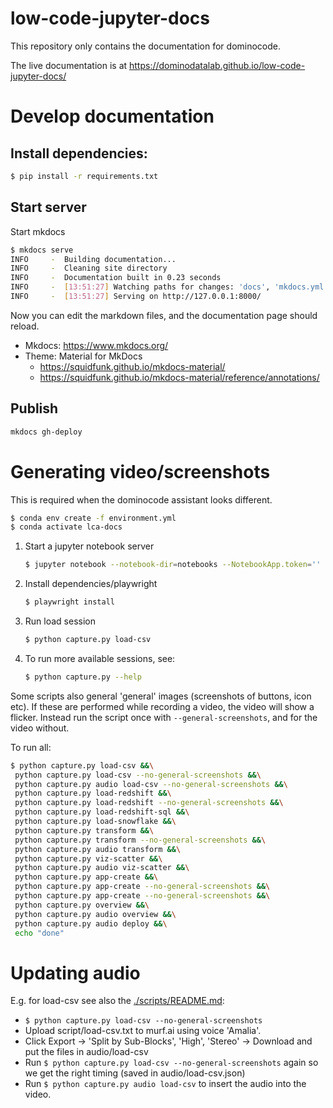 # low-code-jupyter-docs

This repository only contains the documentation for dominocode.

The live documentation is at https://dominodatalab.github.io/low-code-jupyter-docs/
# Develop documentation

## Install dependencies:
```bash
$ pip install -r requirements.txt
```

## Start server
Start mkdocs
```bash
$ mkdocs serve
INFO     -  Building documentation...
INFO     -  Cleaning site directory
INFO     -  Documentation built in 0.23 seconds
INFO     -  [13:51:27] Watching paths for changes: 'docs', 'mkdocs.yml'
INFO     -  [13:51:27] Serving on http://127.0.0.1:8000/
```

Now you can edit the markdown files, and the documentation page should reload.

  * Mkdocs: https://www.mkdocs.org/
  * Theme: Material for MkDocs
     *  https://squidfunk.github.io/mkdocs-material/
     *  https://squidfunk.github.io/mkdocs-material/reference/annotations/


## Publish

```bash
mkdocs gh-deploy
```

# Generating video/screenshots

This is required when the dominocode assistant looks different.

```bash
$ conda env create -f environment.yml
$ conda activate lca-docs
```

 1. Start a jupyter notebook server
    ```bash
    $ jupyter notebook --notebook-dir=notebooks --NotebookApp.token='' --port=11111 --no-browser
    ```

 2. Install dependencies/playwright

    ```bash
    $ playwright install
    ```
3. Run load session
    ```bash
    $ python capture.py load-csv
    ```
4. To run more available sessions, see:
    ```bash
    $ python capture.py --help
    ```

Some scripts also general 'general' images (screenshots of buttons, icon etc). If these are performed while recording a video,
the video will show a flicker. Instead run the script once with `--general-screenshots`, and for the video without.

To run all:
```bash
$ python capture.py load-csv &&\
 python capture.py load-csv --no-general-screenshots &&\
 python capture.py audio load-csv --no-general-screenshots &&\
 python capture.py load-redshift &&\
 python capture.py load-redshift --no-general-screenshots &&\
 python capture.py load-redshift-sql &&\
 python capture.py load-snowflake &&\
 python capture.py transform &&\
 python capture.py transform --no-general-screenshots &&\
 python capture.py audio transform &&\
 python capture.py viz-scatter &&\
 python capture.py audio viz-scatter &&\
 python capture.py app-create &&\
 python capture.py app-create --no-general-screenshots &&\
 python capture.py app-create --no-general-screenshots &&\
 python capture.py overview &&\
 python capture.py audio overview &&\
 python capture.py audio deploy &&\
 echo "done"
```


# Updating audio

E.g. for load-csv see also the [./scripts/README.md](./scripts/README.md):

   * `$ python capture.py load-csv --no-general-screenshots`
   * Upload script/load-csv.txt to murf.ai using voice 'Amalia'.
   * Click Export -> 'Split by Sub-Blocks', 'High', 'Stereo' -> Download and put the files in audio/load-csv
   * Run `$ python capture.py load-csv --no-general-screenshots` again so we get the right timing (saved in audio/load-csv.json)
   * Run `$ python capture.py audio load-csv` to insert the audio into the video.